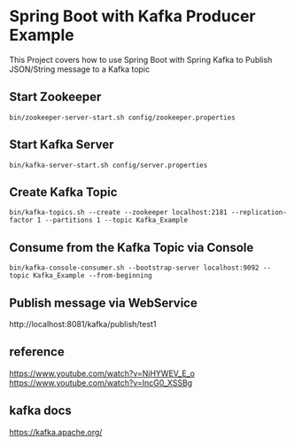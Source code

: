# Spring Boot with Kafka Producer Example

This Project covers how to use Spring Boot with Spring Kafka to Publish JSON/String message to a Kafka topic
## Start Zookeeper
```
bin/zookeeper-server-start.sh config/zookeeper.properties
```

## Start Kafka Server
```
bin/kafka-server-start.sh config/server.properties
```

## Create Kafka Topic
```
bin/kafka-topics.sh --create --zookeeper localhost:2181 --replication-factor 1 --partitions 1 --topic Kafka_Example
```

## Consume from the Kafka Topic via Console
```
bin/kafka-console-consumer.sh --bootstrap-server localhost:9092 --topic Kafka_Example --from-beginning
```

## Publish message via WebService
http://localhost:8081/kafka/publish/test1

## reference 
https://www.youtube.com/watch?v=NjHYWEV_E_o   
https://www.youtube.com/watch?v=IncG0_XSSBg 

## kafka docs
https://kafka.apache.org/
